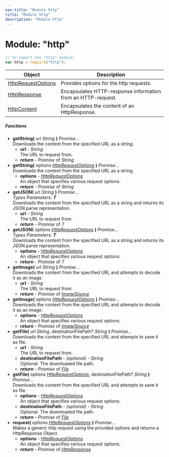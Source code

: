 ```yaml
---
nav-title: "Module http"
title: "Module http"
description: "Module http"
---
```

# Module: "http"

``` JavaScript
// To import the "http" module:
var http = require("http");
```

Object | Description
------|------------
[HttpRequestOptions](../http/HttpRequestOptions.md) | Provides options for the http requests.
[HttpResponse](../http/HttpResponse.md) | Encapsulates HTTP-response information from an HTTP-request.
[HttpContent](../http/HttpContent.md) | Encapsulates the content of an HttpResponse.

##### Functions
 - **getString(** url _String_ **)** _Promise_...  
     Downloads the content from the specified URL as a string.
   - **url** - _String_  
     The URL to request from.
   - _**return**_ - _Promise_ of _String_
 - **getString(** options [_HttpRequestOptions_](../http/HttpRequestOptions.md) **)** _Promise_...  
     Downloads the content from the specified URL as a string.
   - **options** - [_HttpRequestOptions_](../http/HttpRequestOptions.md)  
     An object that specifies various request options.
   - _**return**_ - _Promise_ of _String_
 - **getJSON(** url _String_ **)** _Promise_...    
     _Types Parameters:_ _**T**_  
     Downloads the content from the specified URL as a string and returns its JSON.parse representation.
   - **url** - _String_  
     The URL to request from.
   - _**return**_ - _Promise_ of _T_
 - **getJSON(** options [_HttpRequestOptions_](../http/HttpRequestOptions.md) **)** _Promise_...    
     _Types Parameters:_ _**T**_  
     Downloads the content from the specified URL as a string and returns its JSON.parse representation.
   - **options** - [_HttpRequestOptions_](../http/HttpRequestOptions.md)  
     An object that specifies various request options.
   - _**return**_ - _Promise_ of _T_
 - **getImage(** url _String_ **)** _Promise_...  
     Downloads the content from the specified URL and attempts to decode it as an image.
   - **url** - _String_  
     The URL to request from.
   - _**return**_ - _Promise_ of [_ImageSource_](../image-source/ImageSource.md)
 - **getImage(** options [_HttpRequestOptions_](../http/HttpRequestOptions.md) **)** _Promise_...  
     Downloads the content from the specified URL and attempts to decode it as an image.
   - **options** - [_HttpRequestOptions_](../http/HttpRequestOptions.md)  
     An object that specifies various request options.
   - _**return**_ - _Promise_ of [_ImageSource_](../image-source/ImageSource.md)
 - **getFile(** url _String_, destinationFilePath? _String_ **)** _Promise_...  
     Downloads the content from the specified URL and attempts to save it as file.
   - **url** - _String_  
     The URL to request from.
   - **destinationFilePath** - _(optional)_ - _String_  
     Optional. The downloaded file path.
   - _**return**_ - _Promise_ of [_File_](../file-system/File.md)
 - **getFile(** options [_HttpRequestOptions_](../http/HttpRequestOptions.md), destinationFilePath? _String_ **)** _Promise_...  
     Downloads the content from the specified URL and attempts to save it as file.
   - **options** - [_HttpRequestOptions_](../http/HttpRequestOptions.md)  
     An object that specifies various request options.
   - **destinationFilePath** - _(optional)_ - _String_  
     Optional. The downloaded file path.
   - _**return**_ - _Promise_ of [_File_](../file-system/File.md)
 - **request(** options [_HttpRequestOptions_](../http/HttpRequestOptions.md) **)** _Promise_...  
     Makes a generic http request using the provided options and returns a HttpResponse Object.
   - **options** - [_HttpRequestOptions_](../http/HttpRequestOptions.md)  
     An object that specifies various request options.
   - _**return**_ - _Promise_ of [_HttpResponse_](../http/HttpResponse.md)